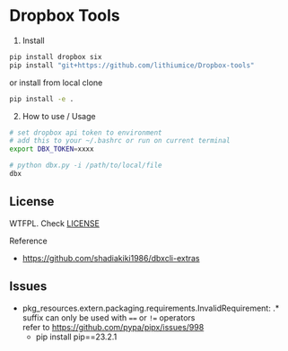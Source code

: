 # Dropbox Tools

1. Install

```bash
pip install dropbox six
pip install "git+https://github.com/lithiumice/Dropbox-tools"
```

or install from local clone
```bash
pip install -e .
```

2. How to use / Usage

```bash
# set dropbox api token to environment
# add this to your ~/.bashrc or run on current terminal
export DBX_TOKEN=xxxx

# python dbx.py -i /path/to/local/file
dbx 
```

## License

WTFPL. Check [LICENSE](LICENSE)

Reference
- https://github.com/shadiakiki1986/dbxcli-extras

## Issues
- pkg_resources.extern.packaging.requirements.InvalidRequirement: .* suffix can only be used with `==` or `!=` operators  
refer to https://github.com/pypa/pipx/issues/998
    - pip install pip==23.2.1